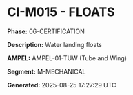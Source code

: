 # CI-M015 - FLOATS

**Phase:** 06-CERTIFICATION

**Description:** Water landing floats

**AMPEL:** AMPEL-01-TUW (Tube and Wing)

**Segment:** M-MECHANICAL

**Generated:** 2025-08-25 17:27:29 UTC
